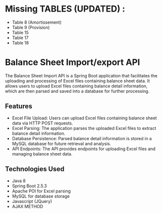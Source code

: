 # Missing TABLES (UPDATED) :

- Table 8 (Amortissement)
- Table 9 (Provision)
- Table 15
- Table 17
- Table 18

# Balance Sheet Import/export API

The Balance Sheet Import API is a Spring Boot application that facilitates the uploading and processing of Excel files containing balance sheet data. It allows users to upload Excel files containing balance detail information, which are then parsed and saved into a database for further processing.

## Features


- Excel File Upload: Users can upload Excel files containing balance sheet data via HTTP POST requests.
- Excel Parsing: The application parses the uploaded Excel files to extract balance detail information.
- Database Persistence: Parsed balance detail information is stored in a MySQL database for future retrieval and analysis.
- API Endpoints: The API provides endpoints for uploading Excel files and managing balance sheet data.

 ## Technologies Used
- Java 8
- Spring Boot 2.5.3
- Apache POI for Excel parsing
- MySQL for database storage
- Javascript (JQuery)
- AJAX METHOD
